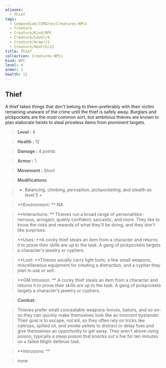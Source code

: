 ```yaml
---
aliases:
  - Thief
tags:
  - Compendium/CSRD/en/Creatures-NPCs
  - Creature
  - Creature/Kind/NPC
  - Creature/Level/4
  - Creature/Armor/1
  - Creature/Health/12
title: Thief
collection: Creatures-NPCs
kind: NPC
level: 4
armor: 1
health: 12
---
```

## Thief    
A thief takes things that don't belong to them-preferably with their victim remaining unaware of the crime until the thief is safely away. Burglars and pickpockets are the most common sort, but ambitious thieves are known to plan elaborate heists to steal priceless items from prominent targets.    
  
    
> **Level :** 4    
> **Health :** 12    
> **Damage :** 4 points    
> **Armor :** 1    
> **Movement :** Short    
> **Modifications**    
>- Balancing, climbing, perception, pickpocketing, and stealth as level 5 >  
>    
> **Environment: ** NA    
> **Interactions: ** Thieves run a broad range of personalities-nervous, arrogant, quietly confident, sarcastic, and more. They like to know the risks and rewards of what they'll be doing, and they don't like surprises.    
> **Uses: **A cocky thief steals an item from a character and returns it to prove their skills are up to the task. A gang of pickpockets targets a character's jewelry or cyphers.    
> **Loot: **Thieves usually carry light tools, a few small weapons, miscellaneous equipment for creating a distraction, and a cypher they plan to use or sell.    
> **GM Intrusion: ** A cocky thief steals an item from a character and returns it to prove their skills are up to the task. A gang of pickpockets targets a character's jewelry or cyphers.    
  
> **Combat:**   
> Thieves prefer small concealable weapons-knives, batons, and so on-so they can quickly make themselves look like an innocent bystander. Their goal is to escape, not kill, so they often rely on tricks like caltrops, spilled oil, and smoke pellets to distract or delay foes and give themselves an opportunity to get away. They aren't above using poison, typically a sleep poison that knocks out a foe for ten minutes on a failed Might defense task.    
    
  
> **Intrusions: **   
> none    
